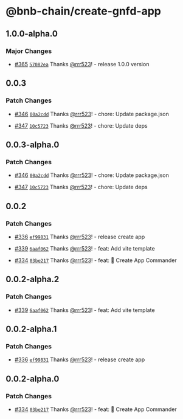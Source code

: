 # @bnb-chain/create-gnfd-app

## 1.0.0-alpha.0

### Major Changes

- [#365](https://github.com/bnb-chain/greenfield-js-sdk/pull/365)
  [`57082ea`](https://github.com/bnb-chain/greenfield-js-sdk/commit/57082eace1beff17c2ab9b21d099ba6563fe94bf)
  Thanks [@rrr523](https://github.com/rrr523)! - release 1.0.0 version

## 0.0.3

### Patch Changes

- [#346](https://github.com/bnb-chain/greenfield-js-sdk/pull/346)
  [`00a2cdd`](https://github.com/bnb-chain/greenfield-js-sdk/commit/00a2cddf98623c59780b6f8a8892674124d910c9)
  Thanks [@rrr523](https://github.com/rrr523)! - chore: Update package.json

- [#347](https://github.com/bnb-chain/greenfield-js-sdk/pull/347)
  [`10c5723`](https://github.com/bnb-chain/greenfield-js-sdk/commit/10c572370abfa76c30c5f2f4b288cbc76efed6b1)
  Thanks [@rrr523](https://github.com/rrr523)! - chore: Update deps

## 0.0.3-alpha.0

### Patch Changes

- [#346](https://github.com/bnb-chain/greenfield-js-sdk/pull/346)
  [`00a2cdd`](https://github.com/bnb-chain/greenfield-js-sdk/commit/00a2cddf98623c59780b6f8a8892674124d910c9)
  Thanks [@rrr523](https://github.com/rrr523)! - chore: Update package.json

- [#347](https://github.com/bnb-chain/greenfield-js-sdk/pull/347)
  [`10c5723`](https://github.com/bnb-chain/greenfield-js-sdk/commit/10c572370abfa76c30c5f2f4b288cbc76efed6b1)
  Thanks [@rrr523](https://github.com/rrr523)! - chore: Update deps

## 0.0.2

### Patch Changes

- [#336](https://github.com/bnb-chain/greenfield-js-sdk/pull/336)
  [`ef99831`](https://github.com/bnb-chain/greenfield-js-sdk/commit/ef99831b10254a002c08930600aa65242e52a530)
  Thanks [@rrr523](https://github.com/rrr523)! - release create app

- [#339](https://github.com/bnb-chain/greenfield-js-sdk/pull/339)
  [`6aaf062`](https://github.com/bnb-chain/greenfield-js-sdk/commit/6aaf06274a6acb692f6c87d2fb4f819e98814f8b)
  Thanks [@rrr523](https://github.com/rrr523)! - feat: Add vite template

- [#334](https://github.com/bnb-chain/greenfield-js-sdk/pull/334)
  [`03be217`](https://github.com/bnb-chain/greenfield-js-sdk/commit/03be21724f3c2b04145ff5925a41726edc381832)
  Thanks [@rrr523](https://github.com/rrr523)! - feat: 🎉 Create App Commander

## 0.0.2-alpha.2

### Patch Changes

- [#339](https://github.com/bnb-chain/greenfield-js-sdk/pull/339)
  [`6aaf062`](https://github.com/bnb-chain/greenfield-js-sdk/commit/6aaf06274a6acb692f6c87d2fb4f819e98814f8b)
  Thanks [@rrr523](https://github.com/rrr523)! - feat: Add vite template

## 0.0.2-alpha.1

### Patch Changes

- [#336](https://github.com/bnb-chain/greenfield-js-sdk/pull/336)
  [`ef99831`](https://github.com/bnb-chain/greenfield-js-sdk/commit/ef99831b10254a002c08930600aa65242e52a530)
  Thanks [@rrr523](https://github.com/rrr523)! - release create app

## 0.0.2-alpha.0

### Patch Changes

- [#334](https://github.com/bnb-chain/greenfield-js-sdk/pull/334)
  [`03be217`](https://github.com/bnb-chain/greenfield-js-sdk/commit/03be21724f3c2b04145ff5925a41726edc381832)
  Thanks [@rrr523](https://github.com/rrr523)! - feat: 🎉 Create App Commander
